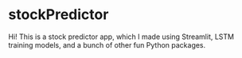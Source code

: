 ﻿# stockPredictor

Hi! This is a stock predictor app, which I made using Streamlit, LSTM training models, and a bunch of other fun Python packages.
